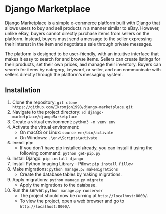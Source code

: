 # Django Marketplace

Django Marketplace is a simple e-commerce platform built with Django that allows users to buy and sell products in a manner similar to eBay. However, unlike eBay, buyers cannot directly purchase items from sellers on the platform. Instead, buyers must send a message to the seller expressing their interest in the item and negotiate a sale through private messages.

The platform is designed to be user-friendly, with an intuitive interface that makes it easy to search for and browse items. Sellers can create listings for their products, set their own prices, and manage their inventory. Buyers can search for items by category, keyword, or seller, and can communicate with sellers directly through the platform's messaging system.

## Installation

1. Clone the repository: `git clone https://github.com/Ikromjon1998/django-marketplace.git`
2. Navigate to the project directory: `cd django-marketplace/djangoMarketplace`
3. Create a virtual environment: `python3 -m venv env`
4. Activate the virtual environment:
   - On macOS or Linux: `source env/bin/activate`
   - On Windows: `.\env\Scripts\activate`
5. Install pip:
   - If you don't have pip installed already, you can install it using the following command: `python get-pip.py`
6. Install Django: `pip install django`
7. Install Python Imaging Library - Pillow: `pip install Pillow`
8. Make migrations: `python manage.py makemigrations`
   - Create the database tables by making migrations.
9. Apply migrations: `python manage.py migrate`
   - Apply the migrations to the database.
10. Run the server: `python manage.py runserver`
    - The project should now be running at `http://localhost:8000/`.
    - To view the project, open a web browser and go to `http://localhost:8000/`.
